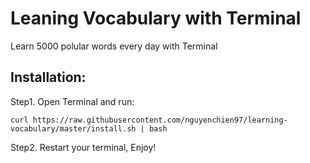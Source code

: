 # Leaning Vocabulary with Terminal
Learn 5000 polular words every day with Terminal

## Installation:
Step1. Open Terminal and run:
```
curl https://raw.githubusercontent.com/nguyenchien97/learning-vocabulary/master/install.sh | bash
```

Step2. Restart your terminal, Enjoy!
